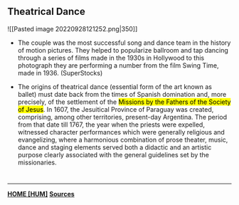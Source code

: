 ## Theatrical Dance
![[Pasted image 20220928121252.png|350]]
- The couple was the most successful song and dance team in the history of motion pictures. They helped to popularize ballroom and tap dancing through a series of films made in the 1930s in Hollywood to this photograph they are performing a number from the film Swing Time, made in 1936. (SuperStocks)

-   The origins of theatrical dance (essential form of the art known as ballet) must date back from the times of Spanish domination and, more precisely, of the settlement of the <mark class="hltr-lightblue">Missions by the Fathers of the Society of Jesus</mark>. In 1607, the Jesuitical Province of Paraguay was created, comprising, among other territories, present-day Argentina. The period from that date till 1767, the year when the priests were expelled, witnessed character performances which were generally religious and evangelizing, where a harmonious combination of prose theater, music, dance and staging elements served both a didactic and an artistic purpose clearly associated with the general guidelines set by the missionaries.


# 
---
**[HOME [HUM]](HUM101.md)**
**[Sources](TheatricalDancesource.md)**